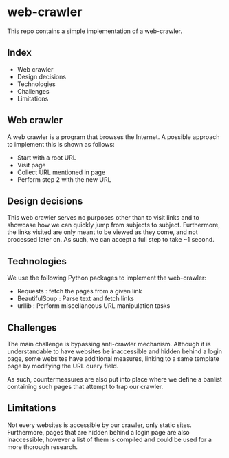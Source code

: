 # web-crawler

This repo contains a simple implementation of a web-crawler.

## Index

- Web crawler
- Design decisions
- Technologies
- Challenges
- Limitations

## Web crawler

A web crawler is a program that browses the Internet.
A possible approach to implement this is shown as follows:
- Start with a root URL
- Visit page
- Collect URL mentioned in page
- Perform step 2 with the new URL

## Design decisions

This web crawler serves no purposes other than to visit links and to showcase how we can quickly jump from subjects to subject.
Furthermore, the links visited are only meant to be viewed as they come, and not processed later on. As such, we can accept a full step to take ~1 second.

## Technologies

We use the following Python packages to implement the web-crawler:
- Requests : fetch the pages from a given link
- BeautifulSoup : Parse text and fetch links
- urllib : Perform miscellaneous URL manipulation tasks

## Challenges

The main challenge is bypassing anti-crawler mechanism.
Although it is understandable to have websites be inaccessible and hidden behind a login page, some websites have additional measures, linking to a same template page by modifying the URL query field.

As such, countermeasures are also put into place where we define a banlist containing such pages that attempt to trap our crawler.

## Limitations

Not every websites is accessible by our crawler, only static sites. Furthermore, pages that are hidden behind a login page are also inaccessible, however a list of them is compiled and could be used for a more thorough research.
